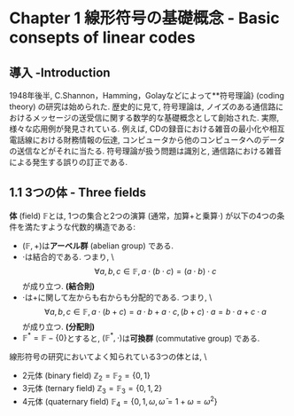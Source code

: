# Chapter 1 線形符号の基礎概念 - Basic consepts of linear codes

## 導入 -Introduction

1948年後半, C.Shannon，Hamming，Golayなどによって**符号理論} (coding theory) の研究は始められた.
歴史的に見て, 符号理論は, ノイズのある通信路におけるメッセージの送受信に関する数学的な基礎概念として創始された.
実際, 様々な応用例が発見されている. 例えば, CDの録音における雑音の最小化や相互電話線における財務情報の伝達, コンピュータから他のコンピュータへのデータの送信などがそれに当たる. 符号理論が扱う問題は識別と, 通信路における雑音による発生する誤りの訂正である.

## 1.1 3つの体 - Three fields

**体** (field) $\mathbb F$とは, 1つの集合と2つの演算 (通常，加算$+$と乗算$\cdot$) が以下の4つの条件を満たすような代数的構造である:
- $(\mathbb F, +)$は**アーベル群** (abelian group) である.
- $\cdot$は結合的である. つまり, \\
$$
\forall a, b, c \in \mathbb F, a \cdot (b \cdot c) = (a \cdot b) \cdot c
$$
が成り立つ. **(結合則)**
- $\cdot$は$+$に関して左からも右からも分配的である. つまり, \\
$$
\forall a, b, c \in \mathbb F, a \cdot (b+c) = a \cdot b + a \cdot c, (b+c) \cdot a = b \cdot a + c \cdot a
$$
が成り立つ. **(分配則)**
- $\mathbb F^{\ast} = \mathbb F- \{ 0 \}$とすると, $(\mathbb F^{\ast}, \cdot)$は**可換群** (commutative group) である.


線形符号の研究においてよく知られている3つの体とは, \\
- 2元体 (binary field) $\mathbb Z_2 = \mathbb F_2 = \{0, 1\}$
- 3元体 (ternary field) $\mathbb Z_3 = \mathbb F_3 = \{0, 1, 2\}$
- 4元体 (quaternary field) $\mathbb F_4 = \{0, 1, \omega, \bar{\omega} = 1 + \omega = \omega^2\}$
